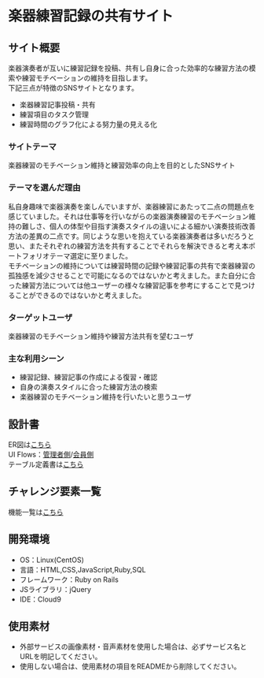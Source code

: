 # 楽器練習記録の共有サイト

## サイト概要
楽器演奏者が互いに練習記録を投稿、共有し自身に合った効率的な練習方法の模索や練習モチベーションの維持を目指します。<br>
下記三点が特徴のSNSサイトとなります。<br>
* 楽器練習記事投稿・共有
* 練習項目のタスク管理
* 練習時間のグラフ化による努力量の見える化

### サイトテーマ
楽器練習のモチベーション維持と練習効率の向上を目的としたSNSサイト

### テーマを選んだ理由
私自身趣味で楽器演奏を楽しんでいますが、楽器練習にあたって二点の問題点を感じていました。それは仕事等を行いながらの楽器演奏練習のモチベーション維持の難しさ、個人の体型や目指す演奏スタイルの違いによる細かい演奏技術改善方法の差異の二点です。同じような思いを抱えている楽器演奏者は多いだろうと思い、またそれぞれの練習方法を共有することでそれらを解決できると考え本ポートフォリオテーマ選定に至りました。<br>
モチベーションの維持については練習時間の記録や練習記事の共有で楽器練習の孤独感を減少させることで可能になるのではないかと考えました。また自分に合った練習方法については他ユーザーの様々な練習記事を参考にすることで見つけることができるのではないかと考えました。

### ターゲットユーザ
楽器練習のモチベーション維持や練習方法共有を望むユーザ

### 主な利用シーン
* 練習記録、練習記事の作成による復習・確認<br>
* 自身の演奏スタイルに合った練習方法の検索<br>
* 楽器練習のモチベーション維持を行いたいと思うユーザ

## 設計書
ER図は[こちら](https://app.diagrams.net/#G1oTRhp3erju9DKSvosBorASZEdheVmNZe)<br>
UI Flows：[管理者側](https://drive.google.com/file/d/1ouzboJ5d7cX7FTNKQHVK4F3jHcOMgm5l/view?usp=sharing)/[会員側](https://drive.google.com/file/d/1lq4GI3CTlTWIdC3lFWDzDbZgzyea5ZLz/view?usp=sharing)<br>
テーブル定義書は[こちら](https://docs.google.com/spreadsheets/d/1fmrbVQmbp1pQuAKB2mJj0oC2-kfgEpYzaZQKrBIGUFE/edit#gid=202497749)

## チャレンジ要素一覧
機能一覧は[こちら](https://docs.google.com/spreadsheets/d/12GcL6g5aH2P9qOIKd3nTSvoFarDrhqtpWImeGhdQZT0/edit#gid=0)

## 開発環境
- OS：Linux(CentOS)
- 言語：HTML,CSS,JavaScript,Ruby,SQL
- フレームワーク：Ruby on Rails
- JSライブラリ：jQuery
- IDE：Cloud9

## 使用素材
- 外部サービスの画像素材・音声素材を使用した場合は、必ずサービス名とURLを明記してください。
- 使用しない場合は、使用素材の項目をREADMEから削除してください。
